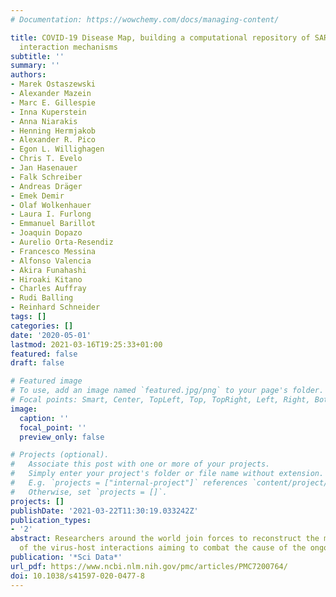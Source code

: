 ```yaml
---
# Documentation: https://wowchemy.com/docs/managing-content/

title: COVID-19 Disease Map, building a computational repository of SARS-CoV-2 virus-host
  interaction mechanisms
subtitle: ''
summary: ''
authors:
- Marek Ostaszewski
- Alexander Mazein
- Marc E. Gillespie
- Inna Kuperstein
- Anna Niarakis
- Henning Hermjakob
- Alexander R. Pico
- Egon L. Willighagen
- Chris T. Evelo
- Jan Hasenauer
- Falk Schreiber
- Andreas Dräger
- Emek Demir
- Olaf Wolkenhauer
- Laura I. Furlong
- Emmanuel Barillot
- Joaquin Dopazo
- Aurelio Orta-Resendiz
- Francesco Messina
- Alfonso Valencia
- Akira Funahashi
- Hiroaki Kitano
- Charles Auffray
- Rudi Balling
- Reinhard Schneider
tags: []
categories: []
date: '2020-05-01'
lastmod: 2021-03-16T19:25:33+01:00
featured: false
draft: false

# Featured image
# To use, add an image named `featured.jpg/png` to your page's folder.
# Focal points: Smart, Center, TopLeft, Top, TopRight, Left, Right, BottomLeft, Bottom, BottomRight.
image:
  caption: ''
  focal_point: ''
  preview_only: false

# Projects (optional).
#   Associate this post with one or more of your projects.
#   Simply enter your project's folder or file name without extension.
#   E.g. `projects = ["internal-project"]` references `content/project/deep-learning/index.md`.
#   Otherwise, set `projects = []`.
projects: []
publishDate: '2021-03-22T11:30:19.033242Z'
publication_types:
- '2'
abstract: Researchers around the world join forces to reconstruct the molecular processes
  of the virus-host interactions aiming to combat the cause of the ongoing pandemic.
publication: '*Sci Data*'
url_pdf: https://www.ncbi.nlm.nih.gov/pmc/articles/PMC7200764/
doi: 10.1038/s41597-020-0477-8
---
```

